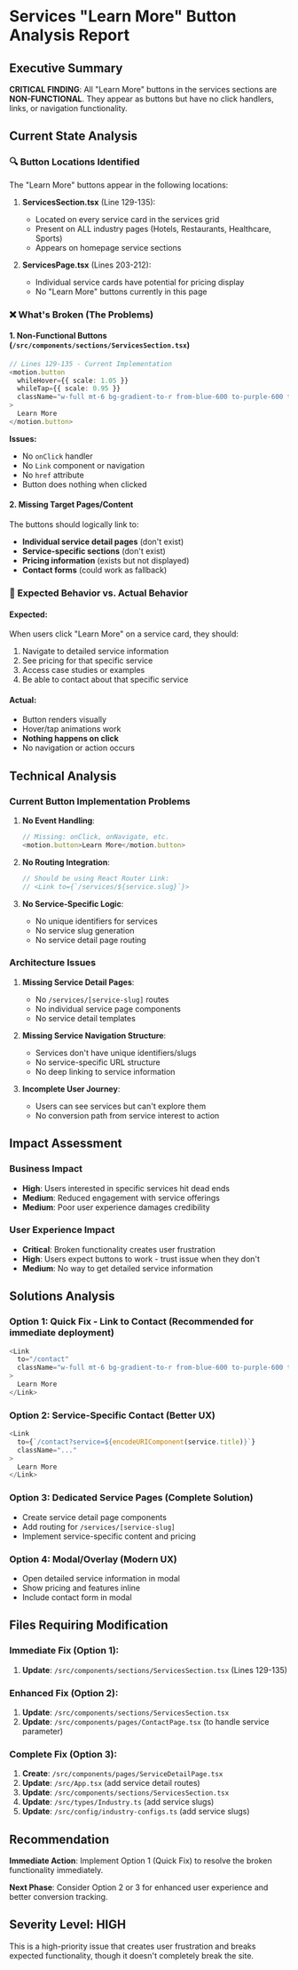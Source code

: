 # Services "Learn More" Button Analysis Report

## Executive Summary
**CRITICAL FINDING**: All "Learn More" buttons in the services sections are **NON-FUNCTIONAL**. They appear as buttons but have no click handlers, links, or navigation functionality.

## Current State Analysis

### 🔍 Button Locations Identified
The "Learn More" buttons appear in the following locations:

1. **ServicesSection.tsx** (Line 129-135):
   - Located on every service card in the services grid
   - Present on ALL industry pages (Hotels, Restaurants, Healthcare, Sports)
   - Appears on homepage service sections

2. **ServicesPage.tsx** (Lines 203-212):
   - Individual service cards have potential for pricing display
   - No "Learn More" buttons currently in this page

### ❌ What's Broken (The Problems)

#### 1. Non-Functional Buttons (`/src/components/sections/ServicesSection.tsx`)
```typescript
// Lines 129-135 - Current Implementation
<motion.button
  whileHover={{ scale: 1.05 }}
  whileTap={{ scale: 0.95 }}
  className="w-full mt-6 bg-gradient-to-r from-blue-600 to-purple-600 text-white py-3 rounded-lg font-medium hover:from-blue-700 hover:to-purple-700 transition-all duration-300"
>
  Learn More
</motion.button>
```

**Issues:**
- No `onClick` handler
- No `Link` component or navigation
- No `href` attribute
- Button does nothing when clicked

#### 2. Missing Target Pages/Content
The buttons should logically link to:
- **Individual service detail pages** (don't exist)
- **Service-specific sections** (don't exist)
- **Pricing information** (exists but not displayed)
- **Contact forms** (could work as fallback)

### 🎯 Expected Behavior vs. Actual Behavior

#### Expected:
When users click "Learn More" on a service card, they should:
1. Navigate to detailed service information
2. See pricing for that specific service
3. Access case studies or examples
4. Be able to contact about that specific service

#### Actual:
- Button renders visually
- Hover/tap animations work
- **Nothing happens on click**
- No navigation or action occurs

## Technical Analysis

### Current Button Implementation Problems

1. **No Event Handling**:
   ```typescript
   // Missing: onClick, onNavigate, etc.
   <motion.button>Learn More</motion.button>
   ```

2. **No Routing Integration**:
   ```typescript
   // Should be using React Router Link:
   // <Link to={`/services/${service.slug}`}>
   ```

3. **No Service-Specific Logic**:
   - No unique identifiers for services
   - No service slug generation
   - No service detail page routing

### Architecture Issues

1. **Missing Service Detail Pages**:
   - No `/services/[service-slug]` routes
   - No individual service page components
   - No service detail templates

2. **Missing Service Navigation Structure**:
   - Services don't have unique identifiers/slugs
   - No service-specific URL structure
   - No deep linking to service information

3. **Incomplete User Journey**:
   - Users can see services but can't explore them
   - No conversion path from service interest to action

## Impact Assessment

### Business Impact
- **High**: Users interested in specific services hit dead ends
- **Medium**: Reduced engagement with service offerings
- **Medium**: Poor user experience damages credibility

### User Experience Impact
- **Critical**: Broken functionality creates user frustration
- **High**: Users expect buttons to work - trust issue when they don't
- **Medium**: No way to get detailed service information

## Solutions Analysis

### Option 1: Quick Fix - Link to Contact (Recommended for immediate deployment)
```typescript
<Link 
  to="/contact" 
  className="w-full mt-6 bg-gradient-to-r from-blue-600 to-purple-600 text-white py-3 rounded-lg font-medium hover:from-blue-700 hover:to-purple-700 transition-all duration-300 text-center block"
>
  Learn More
</Link>
```

### Option 2: Service-Specific Contact (Better UX)
```typescript
<Link 
  to={`/contact?service=${encodeURIComponent(service.title)}`}
  className="..."
>
  Learn More
</Link>
```

### Option 3: Dedicated Service Pages (Complete Solution)
- Create service detail page components
- Add routing for `/services/[service-slug]`
- Implement service-specific content and pricing

### Option 4: Modal/Overlay (Modern UX)
- Open detailed service information in modal
- Show pricing and features inline
- Include contact form in modal

## Files Requiring Modification

### Immediate Fix (Option 1):
1. **Update**: `/src/components/sections/ServicesSection.tsx` (Lines 129-135)

### Enhanced Fix (Option 2):
1. **Update**: `/src/components/sections/ServicesSection.tsx`
2. **Update**: `/src/components/pages/ContactPage.tsx` (to handle service parameter)

### Complete Fix (Option 3):
1. **Create**: `/src/components/pages/ServiceDetailPage.tsx`
2. **Update**: `/src/App.tsx` (add service detail routes)
3. **Update**: `/src/components/sections/ServicesSection.tsx`
4. **Update**: `/src/types/Industry.ts` (add service slugs)
5. **Update**: `/src/config/industry-configs.ts` (add service slugs)

## Recommendation

**Immediate Action**: Implement Option 1 (Quick Fix) to resolve the broken functionality immediately.

**Next Phase**: Consider Option 2 or 3 for enhanced user experience and better conversion tracking.

## Severity Level: HIGH
This is a high-priority issue that creates user frustration and breaks expected functionality, though it doesn't completely break the site.